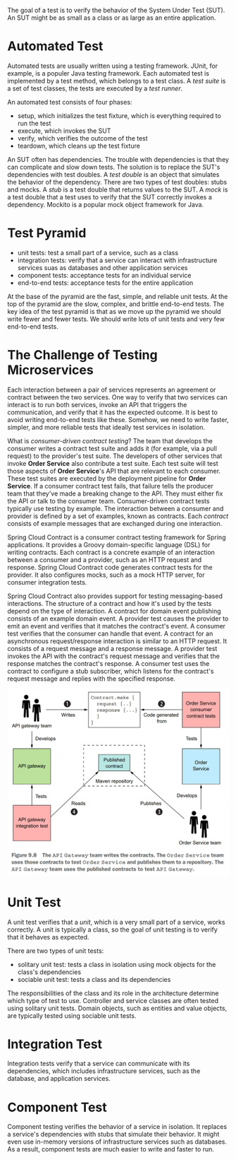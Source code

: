 The goal of a test is to verify the behavior of the System Under Test (SUT). An SUT might be as small as a class or as large as an entire application.

# Automated Test
Automated tests are usually written using a testing framework. JUnit, for example, is a populer Java testing framework. Each automated test is implemented by a test method, which belongs to a test class. A *test suite* is a set of test classes, the tests are executed by a *test runner*.

An automated test consists of four phases:
- setup, which initializes the test fixture, which is everything required to run the test
- execute, which invokes the SUT
- verify, which verifies the outcome of the test
- teardown, which cleans up the test fixture

An SUT often has dependencies. The trouble with dependencies is that they can complicate and slow down tests. The solution is to replace the SUT's dependencies with test doubles. A *test double* is an object that simulates the behavior of the dependency. There are two types of test doubles: stubs and mocks. A *stub* is a test double that returns values to the SUT. A *mock* is a test double that a test uses to verify that the SUT correctly invokes a dependency. Mockito is a popular mock object framework for Java.

# Test Pyramid
- unit tests: test a small part of a service, such as a class
- integration tests: verify that a service can interact with infrastructure services suas as databases and other application services
- component tests: acceptance tests for an individual service
- end-to-end tests: acceptance tests for the entire application

At the base of the pyramid are the fast, simple, and reliable unit tests. At the top of the pyramid are the slow, complex, and brittle end-to-end tests. The key idea of the test pyramid is that as we move up the pyramid we should write fewer and fewer tests. We should write lots of unit tests and very few end-to-end tests.

# The Challenge of Testing Microservices
Each interaction between a pair of services represents an agreement or contract between the two services. One way to verify that two services can interact is to run both services, invoke an API that triggers the communication, and verify that it has the expected outcome. It is best to avoid writing end-to-end tests like these. Somehow, we need to write faster, simpler, and more reliable tests that ideally test services in isolation. 

What is *consumer-driven contract testing*? The team that develops the consumer writes a contract test suite and adds it (for example, via a pull request) to the provider's test suite. The developers of other services that invoke **Order Service** also contribute a test suite. Each test suite will test those aspects of **Order Service**'s API that are relevant to each consumer. These test suites are executed by the deployment pipeline for **Order Service**. If a consumer contract test fails, that failure tells the producer team that they've made a breaking change to the API. They must either fix the API or talk to the consumer team. Consumer-driven contract tests typically use testing by example. The interaction between a consumer and provider is defined by a set of examples, known as contracts. Each *contract* consists of example messages that are exchanged during one interaction.

Spring Cloud Contract is a consumer contract testing framework for Spring applications. It provides a Groovy domain-specific language (DSL) for writing contracts. Each contract is a concrete example of an interaction between a consumer and a provider, such as an HTTP request and response. Spring Cloud Contract code generates contract tests for the provider. It also configures mocks, such as a mock HTTP server, for consumer integration tests. 

Spring Cloud Contract also provides support for testing messaging-based interactions. The structure of a contract and how it's used by the tests depend on the type of interaction. A contract for domain event publishing consists of an example domain event. A provider test causes the provider to emit an event and verifies that it matches the contract's event. A consumer test verifies that the consumer can handle that event. A contract for an asynchronous request/response interaction is similar to an HTTP request. It consists of a request message and a response message. A provider test invokes the API with the contract's request message and verifies that the response matches the contract's response. A consumer test uses the contract to configure a stub subscriber, which listens for the contract's request message and replies with the specified response.

![contract test](../images/microservices_patterns/microservices-patterns-testing-contract-test.jpeg)

# Unit Test
A unit test verifies that a *unit*, which is a very small part of a service, works correctly. A unit is typically a class, so the goal of unit testing is to verify that it behaves as expected.

There are two types of unit tests:
- solitary unit test: tests a class in isolation using mock objects for the class's dependencies
- sociable unit test: tests a class and its dependencies

The responsibilities of the class and its role in the architecture determine which type of test to use. Controller and service classes are often tested using solitary unit tests. Domain objects, such as entities and value objects, are typically tested using sociable unit tests.

# Integration Test
Integration tests verify that a service can communicate with its dependencies, which includes infrastructure services, such as the database, and application services.

# Component Test
Component testing verifies the behavior of a service in isolation. It replaces a service's dependencies with stubs that simulate their behavior. It might even use in-memory versions of infrastructure services such as databases. As a result, component tests are much easier to write and faster to run.
